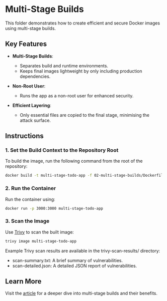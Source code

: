 # Multi-Stage Builds

This folder demonstrates how to create efficient and secure Docker images using multi-stage builds.

## Key Features

- **Multi-Stage Builds**:
  - Separates build and runtime environments.
  - Keeps final images lightweight by only including production dependencies.

- **Non-Root User**:
  - Runs the app as a non-root user for enhanced security.

- **Efficient Layering**:
  - Only essential files are copied to the final stage, minimising the attack surface.

## Instructions

### 1. Set the Build Context to the Repository Root
To build the image, run the following command from the root of the repository:
```bash
docker build -t multi-stage-todo-app -f 02-multi-stage-builds/Dockerfile .
```

### 2. Run the Container
Run the container using:
```bash
docker run -p 3000:3000 multi-stage-todo-app
```

### 3. Scan the Image
Use [Trivy](https://aquasecurity.github.io/trivy/) to scan the built image:
```bash
trivy image multi-stage-todo-app
```

Example Trivy scan results are available in the trivy-scan-results/ directory:

* scan-summary.txt: A brief summary of vulnerabilities.
* scan-detailed.json: A detailed JSON report of vulnerabilities.

## Learn More

Visit the [article](https://kelcode.co.uk/mastering-multi-stage-docker-builds/) for a deeper dive into multi-stage builds and their benefits.
